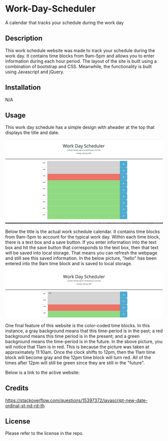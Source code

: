# Work-Day-Scheduler
A calendar that tracks your schedule during the work day

## Description
This work schedule website was made to track your schedule during the work day. It contains time blocks from 9am-5pm and allows you to enter information during each hour period. The layout of the site is built using a combination of bootstrap and CSS. Meanwhile, the functionality is built using Javascript and jQuery.

## Installation
N/A

## Usage
This work day schedule has a simple design with aheader at the top that displays the title and date. 

![picture of full website. There is a title at the top with the date and time blocks from 9am-5pm with text boxes that allow you to enter information. ](assets/images/Work-day-scheduler.png)

Below the title is the actual work schedule calendar. It contains time blocks from 9am-5pm to account for the typical work day. Within each time block, there is a text box and a save button. If you enter information into the text box and hit the save button that corresponds to the text box, then that text will be saved into local storage. That means you can refresh the webpage and still see this saved information. In the below picture, "hello" has been entered into the 9am time block and is saved to local storage.

![picture of the title and time blocks down to 12pm. "hello" is entered into the 9am time block.](assets/images/work-day-saved.png)

One final feature of this website is the color-coded time blocks. In this instance, a gray background means that this time-period is in the past; a red background means this time period is in the present; and a green background means the time-period is in the future. In the sbove picture, you will notice that 11am is in red. This is because the picture was taken at approximately 11:10am. Once the clock shifts to 12pm, then the 11am time block will become gray and the 12pm time block will turn red. All of the times after 12pm will still be green since they are still in the "future". 

Below is a link to the active website:



## Credits
https://stackoverflow.com/questions/15397372/javascript-new-date-ordinal-st-nd-rd-th


## License
Please refer to the license in the repo.